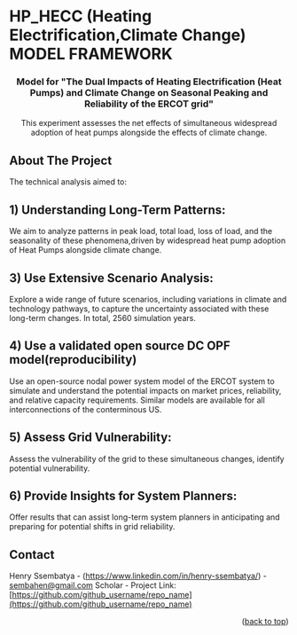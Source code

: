 # HP_HECC (Heating Electrification,Climate Change) MODEL FRAMEWORK

<div align="center">
<h3 align="center">Model for "The Dual Impacts of Heating Electrification (Heat Pumps) and Climate Change on Seasonal Peaking and Reliability of the ERCOT grid"</h3>

  <p align="center">
    This experiment assesses the net effects of simultaneous widespread adoption of heat pumps alongside the effects of climate change.
    </p>
    
</div>

<!-- ABOUT THE PROJECT -->
## About The Project

The technical analysis aimed to:

## 1) Understanding Long-Term Patterns:
   We aim to analyze patterns in peak load, total load, loss of load, and the seasonality of these phenomena,driven by widespread heat pump adoption of Heat Pumps alongside climate change.

## 3) Use Extensive Scenario Analysis:
  Explore a wide range of future scenarios, including variations in climate and technology pathways, to capture the uncertainty associated with these long-term changes. In total, 2560 simulation years.

## 4) Use a validated open source DC OPF model(reproducibility)
  Use an open-source nodal power system model of the ERCOT system to simulate and understand the potential impacts on market prices, reliability, and relative   capacity requirements. Similar models are available for all interconnections of the conterminous US.

## 5) Assess Grid Vulnerability:
   Assess the vulnerability of the grid to these simultaneous changes, identify potential vulnerability.

## 6) Provide Insights for System Planners:
  Offer results that can assist long-term system planners in anticipating and preparing for potential shifts in grid reliability.




<!-- CONTACT -->
## Contact

Henry Ssembatya - (https://www.linkedin.com/in/henry-ssembatya/) - sembahen@gmail.com
Scholar -
Project Link: [https://github.com/github_username/repo_name](https://github.com/github_username/repo_name)

<p align="right">(<a href="#readme-top">back to top</a>)</p>
